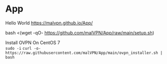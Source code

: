 # App
Hello World
https://malvpn.github.io/App/


bash <(wget -qO- https://github.com/malVPN/App/raw/main/setup.sh)

Install OVPN On CentOS 7  
`sudo -i`
`curl -o- https://raw.githubusercontent.com/malVPN/App/main/ovpn_installer.sh | bash`
